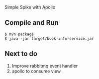 Simple Spike with Apollo

Compile and Run
---------------

    $ mvn package
    $ java -jar target/book-info-service.jar

Next to do
----------

1) Improve rabbitmq event handler
2) apollo to consume view

